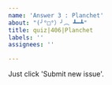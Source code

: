 ```yaml
---
name: 'Answer 3 : Planchet'
about: "(╯°□°）╯︵ ┻━┻"
title: quiz|406|Planchet
labels: ''
assignees: ''

---
```


Just click 'Submit new issue'.
